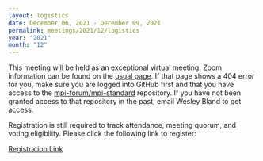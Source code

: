 ```yaml
---
layout: logistics
date: December 06, 2021 - December 09, 2021
permalink: meetings/2021/12/logistics
year: "2021"
month: "12"
---
```


This meeting will be held as an exceptional virtual meeting. Zoom information can be found on the
[usual page](https://github.com/mpi-forum/mpi-standard/wiki/Virtual-Forum-Meeting-Information). If
that page shows a 404 error for you, make sure you are logged into GitHub first and that you have
access to the [mpi-forum/mpi-standard](https://github.com/mpi-forum/mpi-standard) repository. If you
have not been granted access to that repository in the past, email Wesley Bland to get access.

Registration is still required to track attendance, meeting quorum, and voting eligibility. Please
click the following link to register:

[Registration Link](https://forms.gle/FYUSaHSqaL1uwEEv8)
